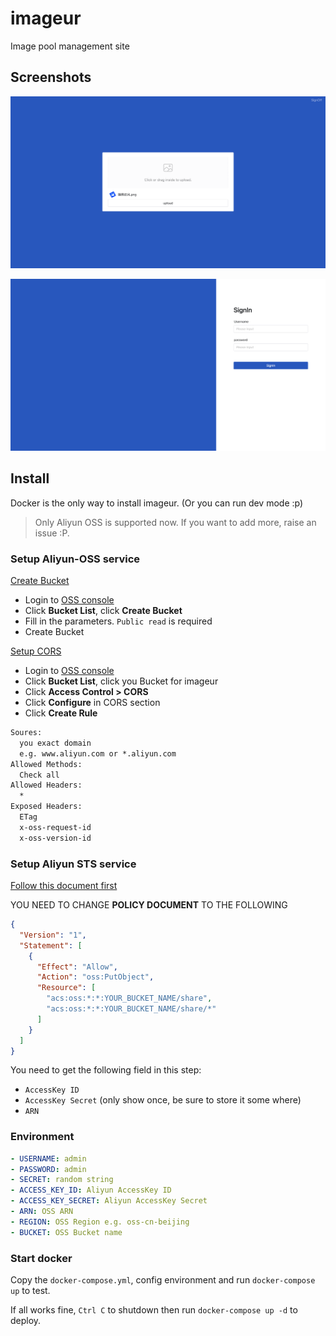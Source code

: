 # imageur

Image pool management site

## Screenshots

![main](./screenshots/main.png)

![signin](./screenshots/singin.png)

## Install

Docker is the only way to install imageur. (Or you can run dev mode :p)

> Only Aliyun OSS is supported now. If you want to add more, raise an issue :P.

### Setup Aliyun-OSS service

[Create Bucket](https://help.aliyun.com/document_detail/31842.html)

- Login to [OSS console](https://oss.console.aliyun.com/)
- Click **Bucket List**, click **Create Bucket**
- Fill in the parameters. `Public read` is required
- Create Bucket

[Setup CORS](https://help.aliyun.com/document_detail/31903.htm)

- Login to [OSS console](https://oss.console.aliyun.com/)
- Click **Bucket List**, click you Bucket for imageur
- Click **Access Control > CORS**
- Click **Configure** in CORS section
- Click **Create Rule**

```txt
Soures:
  you exact domain
  e.g. www.aliyun.com or *.aliyun.com
Allowed Methods:
  Check all
Allowed Headers:
  *
Exposed Headers:
  ETag
  x-oss-request-id
  x-oss-version-id
```

### Setup Aliyun STS service

[Follow this document first](https://help.aliyun.com/document_detail/100624.htm)

YOU NEED TO CHANGE **POLICY DOCUMENT** TO THE FOLLOWING

```json
{
  "Version": "1",
  "Statement": [
    {
      "Effect": "Allow",
      "Action": "oss:PutObject",
      "Resource": [
        "acs:oss:*:*:YOUR_BUCKET_NAME/share",
        "acs:oss:*:*:YOUR_BUCKET_NAME/share/*"
      ]
    }
  ]
}
```

You need to get the following field in this step:

- `AccessKey ID`
- `AccessKey Secret` (only show once, be sure to store it some where)
- `ARN`

### Environment

```yml
- USERNAME: admin
- PASSWORD: admin
- SECRET: random string
- ACCESS_KEY_ID: Aliyun AccessKey ID
- ACCESS_KEY_SECRET: Aliyun AccessKey Secret
- ARN: OSS ARN
- REGION: OSS Region e.g. oss-cn-beijing
- BUCKET: OSS Bucket name
```

### Start docker

Copy the `docker-compose.yml`, config environment and run `docker-compose up` to test.

If all works fine, `Ctrl C` to shutdown then run `docker-compose up -d` to deploy.
